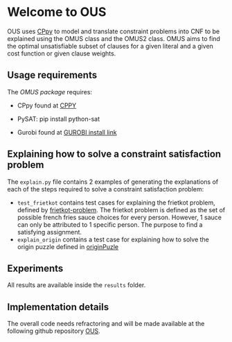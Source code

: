 # Welcome to OUS

OUS uses [CPpy](https://github.com/tias/cppy) to model and translate constraint problems into CNF to be explained using the OMUS class and the OMUS2 class.
OMUS aims to find the optimal unsatisfiable subset of clauses for a given literal and a given cost function or given clause weights.

## Usage requirements

The *OMUS package* requires:

- CPpy found at [CPPY](https://github.com/tias/cppy)
- PySAT:
        pip install python-sat

- Gurobi found at [GUROBI install link](https://www.gurobi.com/documentation/9.0/quickstart_mac/the_grb_python_interface_f.html)

## Explaining how to solve a constraint satisfaction problem

The ```explain.py``` file contains 2 examples of generating the explanations of each of the steps required to solve a constraint satisfaction problem:

- ```test_frietkot```  contains test cases for explaining the frietkot problem, defined by [frietkot-problem](http://homepages.vub.ac.be/~tiasguns/frietkot/). The frietkot problem is defined as the set of possible french fries sauce choices for every person. However, 1 sauce can only be attributed to 1 specific person. The purpose to find a satisfying assignment.
- ```explain_origin``` contains a test case for explaining how to solve the origin puzzle defined in [originPuzle](https://bartbog.github.io/zebra/origin/)

## Experiments

All results are available inside the ```results``` folder.

## Implementation details

The overall code needs refractoring and will be made available at the following github repository [OUS](https://github.com/sourdough-bread/OUS).
